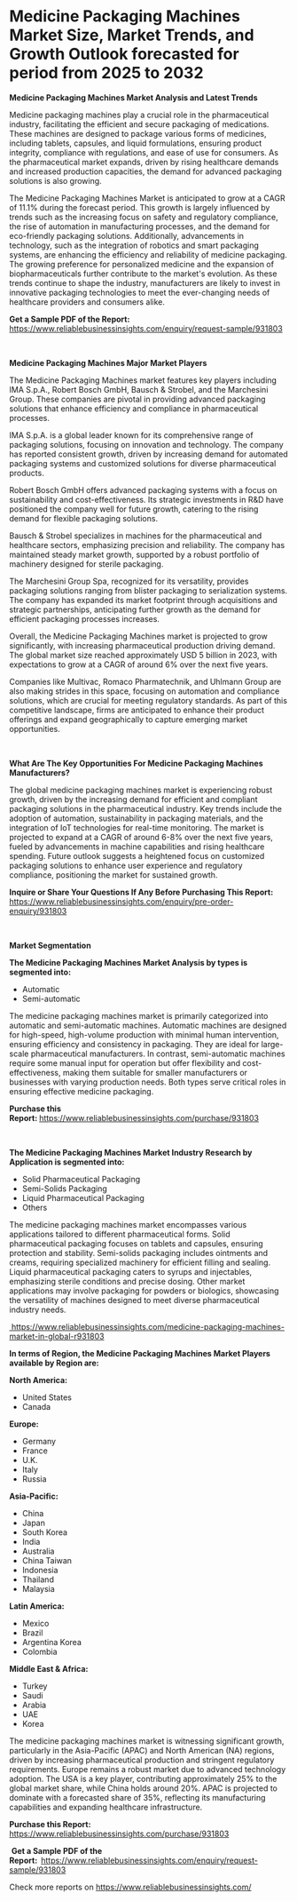 <p><h1>Medicine Packaging Machines Market Size, Market Trends, and Growth Outlook forecasted for period from 2025 to 2032</h1></p><p><strong>Medicine Packaging Machines Market Analysis and Latest Trends</strong></p>
<p><p>Medicine packaging machines play a crucial role in the pharmaceutical industry, facilitating the efficient and secure packaging of medications. These machines are designed to package various forms of medicines, including tablets, capsules, and liquid formulations, ensuring product integrity, compliance with regulations, and ease of use for consumers. As the pharmaceutical market expands, driven by rising healthcare demands and increased production capacities, the demand for advanced packaging solutions is also growing.</p><p>The Medicine Packaging Machines Market is anticipated to grow at a CAGR of 11.1% during the forecast period. This growth is largely influenced by trends such as the increasing focus on safety and regulatory compliance, the rise of automation in manufacturing processes, and the demand for eco-friendly packaging solutions. Additionally, advancements in technology, such as the integration of robotics and smart packaging systems, are enhancing the efficiency and reliability of medicine packaging. The growing preference for personalized medicine and the expansion of biopharmaceuticals further contribute to the market's evolution. As these trends continue to shape the industry, manufacturers are likely to invest in innovative packaging technologies to meet the ever-changing needs of healthcare providers and consumers alike.</p></p>
<p><strong>Get a Sample PDF of the Report:&nbsp;</strong> <a href="https://www.reliablebusinessinsights.com/enquiry/request-sample/931803?utm_campaign=3133&utm_medium=2&utm_source=Github&utm_content=ia&utm_term=21032025&utm_id=medicine-packaging-machines">https://www.reliablebusinessinsights.com/enquiry/request-sample/931803</a></p>
<p>&nbsp;</p>
<p><strong>Medicine Packaging Machines Major Market Players</strong></p>
<p><p>The Medicine Packaging Machines market features key players including IMA S.p.A., Robert Bosch GmbH, Bausch & Strobel, and the Marchesini Group. These companies are pivotal in providing advanced packaging solutions that enhance efficiency and compliance in pharmaceutical processes.</p><p>IMA S.p.A. is a global leader known for its comprehensive range of packaging solutions, focusing on innovation and technology. The company has reported consistent growth, driven by increasing demand for automated packaging systems and customized solutions for diverse pharmaceutical products.</p><p>Robert Bosch GmbH offers advanced packaging systems with a focus on sustainability and cost-effectiveness. Its strategic investments in R&D have positioned the company well for future growth, catering to the rising demand for flexible packaging solutions.</p><p>Bausch & Strobel specializes in machines for the pharmaceutical and healthcare sectors, emphasizing precision and reliability. The company has maintained steady market growth, supported by a robust portfolio of machinery designed for sterile packaging.</p><p>The Marchesini Group Spa, recognized for its versatility, provides packaging solutions ranging from blister packaging to serialization systems. The company has expanded its market footprint through acquisitions and strategic partnerships, anticipating further growth as the demand for efficient packaging processes increases.</p><p>Overall, the Medicine Packaging Machines market is projected to grow significantly, with increasing pharmaceutical production driving demand. The global market size reached approximately USD 5 billion in 2023, with expectations to grow at a CAGR of around 6% over the next five years.</p><p>Companies like Multivac, Romaco Pharmatechnik, and Uhlmann Group are also making strides in this space, focusing on automation and compliance solutions, which are crucial for meeting regulatory standards. As part of this competitive landscape, firms are anticipated to enhance their product offerings and expand geographically to capture emerging market opportunities.</p></p>
<p>&nbsp;</p>
<p><strong>What Are The Key Opportunities For Medicine Packaging Machines Manufacturers?</strong></p>
<p><p>The global medicine packaging machines market is experiencing robust growth, driven by the increasing demand for efficient and compliant packaging solutions in the pharmaceutical industry. Key trends include the adoption of automation, sustainability in packaging materials, and the integration of IoT technologies for real-time monitoring. The market is projected to expand at a CAGR of around 6-8% over the next five years, fueled by advancements in machine capabilities and rising healthcare spending. Future outlook suggests a heightened focus on customized packaging solutions to enhance user experience and regulatory compliance, positioning the market for sustained growth.</p></p>
<p><strong>Inquire or Share Your Questions If Any Before Purchasing This Report:</strong> <a href="https://www.reliablebusinessinsights.com/enquiry/pre-order-enquiry/931803?utm_campaign=3133&utm_medium=2&utm_source=Github&utm_content=ia&utm_term=21032025&utm_id=medicine-packaging-machines">https://www.reliablebusinessinsights.com/enquiry/pre-order-enquiry/931803</a></p>
<p>&nbsp;</p>
<p><strong>Market Segmentation</strong></p>
<p><strong>The Medicine Packaging Machines Market Analysis by types is segmented into:</strong></p>
<p><ul><li>Automatic</li><li>Semi-automatic</li></ul></p>
<p><p>The medicine packaging machines market is primarily categorized into automatic and semi-automatic machines. Automatic machines are designed for high-speed, high-volume production with minimal human intervention, ensuring efficiency and consistency in packaging. They are ideal for large-scale pharmaceutical manufacturers. In contrast, semi-automatic machines require some manual input for operation but offer flexibility and cost-effectiveness, making them suitable for smaller manufacturers or businesses with varying production needs. Both types serve critical roles in ensuring effective medicine packaging.</p></p>
<p><strong>Purchase this Report:&nbsp;</strong><a href="https://www.reliablebusinessinsights.com/purchase/931803?utm_campaign=3133&utm_medium=2&utm_source=Github&utm_content=ia&utm_term=21032025&utm_id=medicine-packaging-machines">https://www.reliablebusinessinsights.com/purchase/931803</a></p>
<p>&nbsp;</p>
<p><strong>The Medicine Packaging Machines Market Industry Research by Application is segmented into:</strong></p>
<p><ul><li>Solid Pharmaceutical Packaging</li><li>Semi-Solids Packaging</li><li>Liquid Pharmaceutical Packaging</li><li>Others</li></ul></p>
<p><p>The medicine packaging machines market encompasses various applications tailored to different pharmaceutical forms. Solid pharmaceutical packaging focuses on tablets and capsules, ensuring protection and stability. Semi-solids packaging includes ointments and creams, requiring specialized machinery for efficient filling and sealing. Liquid pharmaceutical packaging caters to syrups and injectables, emphasizing sterile conditions and precise dosing. Other market applications may involve packaging for powders or biologics, showcasing the versatility of machines designed to meet diverse pharmaceutical industry needs.</p></p>
<p><a href="https://www.reliablebusinessinsights.com/medicine-packaging-machines-market-in-global-r931803?utm_campaign=3133&utm_medium=2&utm_source=Github&utm_content=ia&utm_term=21032025&utm_id=medicine-packaging-machines">&nbsp;https://www.reliablebusinessinsights.com/medicine-packaging-machines-market-in-global-r931803</a></p>
<p><strong>In terms of Region, the Medicine Packaging Machines Market Players available by Region are:</strong></p>
<p>
    <p> <strong> North America: </strong>
        <ul>
            <li>United States</li>
            <li>Canada</li>
        </ul>
        </p> 
    <p> <strong> Europe: </strong>
        <ul>
            <li>Germany</li>
            <li>France</li>
            <li>U.K.</li>
            <li>Italy</li>
            <li>Russia</li>
        </ul>
        </p> 
    <p> <strong> Asia-Pacific: </strong>
        <ul>
            <li>China</li>
            <li>Japan</li>
            <li>South Korea</li>
            <li>India</li>
            <li>Australia</li>
            <li>China Taiwan</li>
            <li>Indonesia</li>
            <li>Thailand</li>
            <li>Malaysia</li>
        </ul>
        </p> 
    <p> <strong> Latin America: </strong>
        <ul>
            <li>Mexico</li>
            <li>Brazil</li>
            <li>Argentina Korea</li>
            <li>Colombia</li>
        </ul>
        </p> 
    <p> <strong> Middle East & Africa: </strong>
        <ul>
            <li>Turkey</li>
            <li>Saudi</li>
            <li>Arabia</li>
            <li>UAE</li>
            <li>Korea</li>
        </ul>
    </p>
    </p>
<p><p>The medicine packaging machines market is witnessing significant growth, particularly in the Asia-Pacific (APAC) and North American (NA) regions, driven by increasing pharmaceutical production and stringent regulatory requirements. Europe remains a robust market due to advanced technology adoption. The USA is a key player, contributing approximately 25% to the global market share, while China holds around 20%. APAC is projected to dominate with a forecasted share of 35%, reflecting its manufacturing capabilities and expanding healthcare infrastructure.</p></p>
<p><strong>Purchase this Report: </strong><a href="https://www.reliablebusinessinsights.com/purchase/931803?utm_campaign=3133&utm_medium=2&utm_source=Github&utm_content=ia&utm_term=21032025&utm_id=medicine-packaging-machines">https://www.reliablebusinessinsights.com/purchase/931803</a></p>
<p>&nbsp;<strong>Get a Sample PDF of the Report:&nbsp;&nbsp;</strong><a href="https://www.reliablebusinessinsights.com/enquiry/request-sample/931803?utm_campaign=3133&utm_medium=2&utm_source=Github&utm_content=ia&utm_term=21032025&utm_id=medicine-packaging-machines">https://www.reliablebusinessinsights.com/enquiry/request-sample/931803</a></p>
<p><strong></strong></p>
<p>Check more reports on <a href="https://www.reliablebusinessinsights.com/?utm_campaign=3133&utm_medium=2&utm_source=Github&utm_content=ia&utm_term=21032025&utm_id=medicine-packaging-machines">https://www.reliablebusinessinsights.com/</a></p>